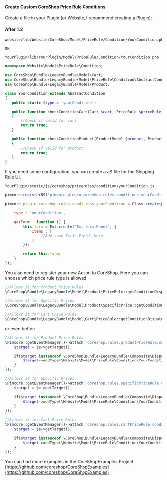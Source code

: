 
#### Create Custom CoreShop Price Rule Conditions

Create a file in your Plugin (or Website, I recommend creating a Plugin):

#### After 1.2

```
website/lib/Website/CoreShop/Model/PriceRule/Condition/YourCondition.php

OR

YourPlugin/lib/YourPlugin/Model/PriceRule/Condition/YourCondition.php
```

```php
namespace Website\Model\PriceRule\Condition;

use CoreShop\Bundle\LegacyBundle\Model\Cart;
use CoreShop\Bundle\LegacyBundle\Model\PriceRule\Condition\AbstractCondition;
use CoreShop\Bundle\LegacyBundle\Model\Product;

class YourCondition extends AbstractCondition
{
   public static $type = 'yourCondition';

   public function checkConditionCart(Cart $cart, PriceRule $priceRule, $throwException = false)
   {
       //Check if valid for cart
       return true;
   }

   public function checkConditionProduct(ProductModel $product, ProductModel\AbstractProductPriceRule $priceRule)
   {
       //Check if valid for product
       return true;
   }
}

```
If you need some configuration, you can create a JS file for the Shipping Rule UI.

```
YourPlugin/static/js/coreshop/pricerules/condition/yourCondition.js
```

```js
pimcore.registerNS('pimcore.plugin.coreshop.rules.conditions.yourCondition');

pimcore.plugin.coreshop.rules.conditions.yourCondition = Class.create(pimcore.plugin.coreshop.rules.conditions.abstract, {

    type : 'yourCondition',

    getForm : function () {
        this.form = Ext.create('Ext.form.Panel', {
            items : [
                //Add some ExtJs Fields here
            ]
        });

        return this.form;
    }
});


```

You also need to register your new Action to CoreShop. Here you can choose which price rule type is allowed

```php
//Allows it for Product Price Rules
\CoreShop\Bundle\LegacyBundle\Model\Product\PriceRule::getConditionDispatcher()->addType(\Website\Model\PriceRule\Condition\YourCondition::class);

//Allows it for Specific Prices
\CoreShop\Bundle\LegacyBundle\Model\Product\SpecificPrice::getConditionDispatcher()->addType(\Website\Model\PriceRule\Condition\YourCondition::class);

//Allows it for Cart Price Rules
\CoreShop\Bundle\LegacyBundle\Model\Cart\PriceRule::getConditionDispatcher()->addType(\Website\Model\PriceRule\Condition\YourCondition::class);
```

or even better:

```php
//Allows it for Product Price Rules
\Pimcore::getEventManager()->attach('coreshop.rules.productPriceRule.condition.init', function(\Zend_EventManager_Event $e) {
    $target = $e->getTarget();

    if($target instanceof \CoreShop\Bundle\LegacyBundle\Composite\Dispatcher) {
        $target->addType(\Website\Model\PriceRule\Condition\YourCondition::class);
    }
});

//Allows it for Specific Prices
\Pimcore::getEventManager()->attach('coreshop.rules.specificPriceRule.condition.init', function(\Zend_EventManager_Event $e) {
    $target = $e->getTarget();

    if($target instanceof \CoreShop\Bundle\LegacyBundle\Composite\Dispatcher) {
        $target->addType(\Website\Model\PriceRule\Condition\YourCondition::class);
    }
});

//Allows it for Cart Price Rules
\Pimcore::getEventManager()->attach('coreshop.rules.cartPriceRule.condition.init', function(\Zend_EventManager_Event $e) {
    $target = $e->getTarget();

    if($target instanceof \CoreShop\Bundle\LegacyBundle\Composite\Dispatcher) {
        $target->addType(\Website\Model\PriceRule\Condition\YourCondition::class);
    }
});
```

You can find more examples in the CoreShopExamples Project [https://github.com/coreshop/CoreShopExamples](https://github.com/coreshop/CoreShopExamples)
